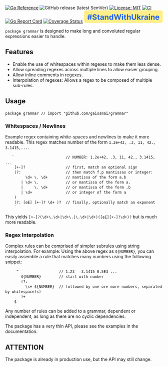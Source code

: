 [![Go Reference](https://pkg.go.dev/badge/github.com/gaissmai/grammar.svg)](https://pkg.go.dev/github.com/gaissmai/grammar)
![GitHub release (latest SemVer)](https://img.shields.io/github/v/release/gaissmai/grammar)
[![License: MIT](https://img.shields.io/badge/License-MIT-yellow.svg)](https://opensource.org/licenses/MIT)
[![CI](https://github.com/gaissmai/grammar/actions/workflows/go.yml/badge.svg)](https://github.com/gaissmai/grammar/actions/workflows/go.yml)
[![Go Report Card](https://goreportcard.com/badge/github.com/gaissmai/grammar)](https://goreportcard.com/report/github.com/gaissmai/grammar)
[![Coverage Status](https://coveralls.io/repos/github/gaissmai/grammar/badge.svg?branch=master)](https://coveralls.io/github/gaissmai/grammar?branch=master)
[![Stand With Ukraine](https://raw.githubusercontent.com/vshymanskyy/StandWithUkraine/main/badges/StandWithUkraine.svg)](https://stand-with-ukraine.pp.ua)

`package grammar` is designed to make long and convoluted regular expressions easier to handle. 

## Features
* Enable the use of whitespaces within regexes to make them less dense.
* Allow spreading regexes across multiple lines to allow easier grouping. 
* Allow inline comments in regexes.
* Interpolation of regexes: Allows a regex to be composed of multiple sub-rules. 

## Usage

```
package grammar // import "github.com/gaissmai/grammar"
```
### Whitespaces / Newlines
Example regex containing white-spaces and newlines to make it more readable. 
This regex matches number of the form `1.2e+42, .3, 11, 42., 3.1415,...`. 
```
   `                       // NUMBER: 1.2e+42, .3, 11, 42., 3.1415, ...
    [+-]?                  // first, match an optional sign
    (?:                    // then match f.p mantissas or integer:
         \d+ \. \d+        // mantissa of the form a.b
       | \d+ \.            // or mantissa of the form a.
       |     \. \d+        // or mantissa of the form .b
       | \d+               // or integer of the form a
    )
    (?: [eE] [+-]? \d+ )?  // finally, optionally match an exponent
    `
```
This yields `[+-]?(\d+\.\d+|\d+\.|\.\d+|\d+)([eE][+-]?\d+)?` but is much more readable. 

### Regex Interpolation
Complex rules can be comprised of simpler subrules using string interpolation.
For example: Using the above regex as `${NUMBER}`, you can easily assemble a rule
that matches many numbers using the following snippet:

```
     ^                  // 1.23   3.1415 0.5E3 ...
       ${NUMBER}        // start with number
       (?:
         \s+ ${NUMBER}  // followed by one ore more numbers, separated by whitespace(s)
       )+
    $
```

Any number of rules can be added to a grammar, dependent or independent,
as long as there are no cyclic dependencies.

The package has a very thin API, please see the examples in the documentation.

## ATTENTION

The package is already in production use, but the API may still change.
